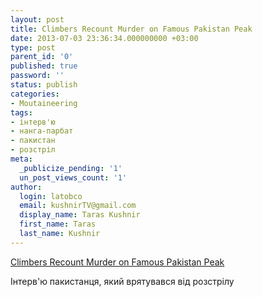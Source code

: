 ```yaml
---
layout: post
title: Climbers Recount Murder on Famous Pakistan Peak
date: 2013-07-03 23:36:34.000000000 +03:00
type: post
parent_id: '0'
published: true
password: ''
status: publish
categories:
- Moutaineering
tags:
- інтерв'ю
- нанга-парбат
- пакистан
- розстріл
meta:
  _publicize_pending: '1'
  un_post_views_count: '1'
author:
  login: latobco
  email: kushnirTV@gmail.com
  display_name: Taras Kushnir
  first_name: Taras
  last_name: Kushnir
---
```

<p><a href="http://news.nationalgeographic.com/news/2013/06/130628-nanga-parbat-pakistan-mountaineering-climbers-world-murder-poland-nepal-china-lithuania/" title="Climbers Recount Murder on Famous Pakistan Peak">Climbers Recount Murder on Famous Pakistan Peak</a></p>
<p>Інтерв'ю пакистанця, який врятувався від розстрілу</p>
